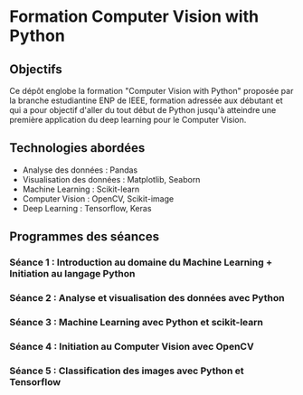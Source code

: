 # Formation Computer Vision with Python
## Objectifs
Ce dépôt englobe la formation "Computer Vision with Python" proposée par la branche estudiantine ENP de IEEE, formation adressée aux débutant et qui a pour objectif d'aller du tout début de Python jusqu'à atteindre une première application du deep learning pour le Computer Vision.
## Technologies abordées
- Analyse des données : Pandas
- Visualisation des données : Matplotlib, Seaborn
- Machine Learning : Scikit-learn
- Computer Vision : OpenCV, Scikit-image
- Deep Learning : Tensorflow, Keras
## Programmes des séances
### Séance 1 : Introduction au domaine du Machine Learning + Initiation au langage Python
### Séance 2 : Analyse et visualisation des données avec Python
### Séance 3 : Machine Learning avec Python et scikit-learn
### Séance 4 : Initiation au Computer Vision avec OpenCV
### Séance 5 : Classification des images avec Python et Tensorflow